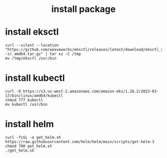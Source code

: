 <h1 align="center"> install package</h1>

# install eksctl
```
curl --silent --location "https://github.com/weaveworks/eksctl/releases/latest/download/eksctl_$(uname -s)_amd64.tar.gz" | tar xz -C /tmp
mv /tmp/eksctl /usr/bin
```

# install kubectl
```
curl -O https://s3.us-west-2.amazonaws.com/amazon-eks/1.26.2/2023-03-17/bin/linux/amd64/kubectl
chmod 777 kubectl
mv kubectl /usr/bin
```

# install helm
```
curl -fsSL -o get_helm.sh https://raw.githubusercontent.com/helm/helm/main/scripts/get-helm-3
chmod 700 get_helm.sh
./get_helm.sh
```
